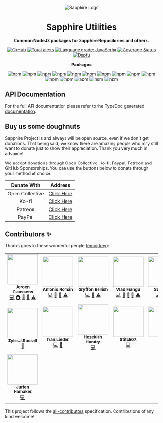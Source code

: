 <div align="center">

![Sapphire Logo](https://cdn.skyra.pw/gh-assets/sapphire.png)

# Sapphire Utilities

**Common NodeJS packages for Sapphire Repositories and others.**

[![GitHub](https://img.shields.io/github/license/sapphire-project/utilities)](https://github.com/sapphire-project/utilities/blob/main/LICENSE.md)
[![Total alerts](https://img.shields.io/lgtm/alerts/g/sapphire-project/utilities.svg?logo=lgtm&logoWidth=18)](https://lgtm.com/projects/g/sapphire-project/utilities/alerts/)
[![Language grade: JavaScript](https://img.shields.io/lgtm/grade/javascript/g/sapphire-project/utilities.svg?logo=lgtm&logoWidth=18)](https://lgtm.com/projects/g/sapphire-project/utilities/context:javascript)
[![Coverage Status](https://coveralls.io/repos/github/sapphire-project/utilities/badge.svg?branch=main)](https://coveralls.io/github/sapphire-project/utilities?branch=main)
[![Depfu](https://badges.depfu.com/badges/ec42ff3d6bae55eee1de4749960852b3/count.svg)](https://depfu.com/github/sapphire-project/utilities?project_id=15195)

**Packages**

[![npm](https://img.shields.io/npm/v/@sapphire/async-queue?color=crimson&logo=npm&style=flat-square&label=@sapphire/async-queue)](https://www.npmjs.com/package/@sapphire/async-queue)
[![npm](https://img.shields.io/npm/v/@sapphire/decorators?color=crimson&logo=npm&style=flat-square&label=@sapphire/decorators)](https://www.npmjs.com/package/@sapphire/decorators)
[![npm](https://img.shields.io/npm/v/@sapphire/discord-utilities?color=crimson&logo=npm&style=flat-square&label=@sapphire/discord-utilities)](https://www.npmjs.com/package/@sapphire/discord-utilities)
[![npm](https://img.shields.io/npm/v/@sapphire/discord.js-utilities?color=crimson&logo=npm&style=flat-square&label=@sapphire/discord.js-utilities)](https://www.npmjs.com/package/@sapphire/discord.js-utilities)
[![npm](https://img.shields.io/npm/v/@sapphire/embed-jsx?color=crimson&logo=npm&style=flat-square&label=@sapphire/embed-jsx)](https://www.npmjs.com/package/@sapphire/embed-jsx)
[![npm](https://img.shields.io/npm/v/@sapphire/eslint-config?color=crimson&logo=npm&style=flat-square&label=@sapphire/eslint-config)](https://www.npmjs.com/package/@sapphire/eslint-config)
[![npm](https://img.shields.io/npm/v/@sapphire/event-iterator?color=crimson&logo=npm&style=flat-square&label=@sapphire/event-iterator)](https://www.npmjs.com/package/@sapphire/event-iterator)
[![npm](https://img.shields.io/npm/v/@sapphire/prettier-config?color=crimson&logo=npm&style=flat-square&label=@sapphire/prettier-config)](https://www.npmjs.com/package/@sapphire/prettier-config)
[![npm](https://img.shields.io/npm/v/@sapphire/ratelimits?color=crimson&logo=npm&style=flat-square&label=@sapphire/ratelimits)](https://www.npmjs.com/package/@sapphire/ratelimits)
[![npm](https://img.shields.io/npm/v/@sapphire/ratelimits?color=crimson&logo=npm&style=flat-square&label=@sapphire/stopwatch)](https://www.npmjs.com/package/@sapphire/stopwatch)
[![npm](https://img.shields.io/npm/v/@sapphire/snowflake?color=crimson&logo=npm&style=flat-square&label=@sapphire/snowflake)](https://www.npmjs.com/package/@sapphire/snowflake)
[![npm](https://img.shields.io/npm/v/@sapphire/time-utilities?color=crimson&logo=npm&style=flat-square&label=@sapphire/time-utilities)](https://www.npmjs.com/package/@sapphire/time-utilities)
[![npm](https://img.shields.io/npm/v/@sapphire/ts-config?color=crimson&logo=npm&style=flat-square&label=@sapphire/ts-config)](https://www.npmjs.com/package/@sapphire/ts-config)
[![npm](https://img.shields.io/npm/v/@sapphire/type?color=crimson&logo=npm&style=flat-square&label=@sapphire/type)](https://www.npmjs.com/package/@sapphire/type)
[![npm](https://img.shields.io/npm/v/@sapphire/utilities?color=crimson&logo=npm&style=flat-square&label=@sapphire/utilities)](https://www.npmjs.com/package/@sapphire/utilities)

</div>

## API Documentation

For the full API documentation please refer to the TypeDoc generated [documentation](https://sapphire-project.github.io/utilities/).

## Buy us some doughnuts

Sapphire Project is and always will be open source, even if we don't get donations. That being said, we know there are amazing people who may still want to donate just to show their appreciation. Thank you very much in advance!

We accept donations through Open Collective, Ko-fi, Paypal, Patreon and GitHub Sponsorships. You can use the buttons below to donate through your method of choice.

|   Donate With   |                                             Address                                              |
| :-------------: | :----------------------------------------------------------------------------------------------: |
| Open Collective |                    [Click Here](https://opencollective.com/sapphire-project)                     |
|      Ko-fi      |                         [Click Here](https://ko-fi.com/sapphireproject)                          |
|     Patreon     |                      [Click Here](https://www.patreon.com/sapphire_project)                      |
|     PayPal      | [Click Here](https://www.paypal.com/cgi-bin/webscr?cmd=_s-xclick&hosted_button_id=SP738BQTQQYZY) |

## Contributors ✨

Thanks goes to these wonderful people ([emoji key](https://allcontributors.org/docs/en/emoji-key)):

<!-- ALL-CONTRIBUTORS-LIST:START - Do not remove or modify this section -->
<!-- prettier-ignore-start -->
<!-- markdownlint-disable -->
<table>
  <tr>
    <td align="center"><a href="https://favware.tech/"><img src="https://avatars3.githubusercontent.com/u/4019718?v=4?s=100" width="100px;" alt=""/><br /><sub><b>Jeroen Claassens</b></sub></a><br /><a href="https://github.com/sapphire-project/utilities/commits?author=Favna" title="Code">💻</a> <a href="#infra-Favna" title="Infrastructure (Hosting, Build-Tools, etc)">🚇</a> <a href="#projectManagement-Favna" title="Project Management">📆</a> <a href="https://github.com/sapphire-project/utilities/commits?author=Favna" title="Documentation">📖</a> <a href="https://github.com/sapphire-project/utilities/commits?author=Favna" title="Tests">⚠️</a></td>
    <td align="center"><a href="https://github.com/kyranet"><img src="https://avatars0.githubusercontent.com/u/24852502?v=4?s=100" width="100px;" alt=""/><br /><sub><b>Antonio Román</b></sub></a><br /><a href="https://github.com/sapphire-project/utilities/commits?author=kyranet" title="Code">💻</a> <a href="#projectManagement-kyranet" title="Project Management">📆</a> <a href="https://github.com/sapphire-project/utilities/pulls?q=is%3Apr+reviewed-by%3Akyranet" title="Reviewed Pull Requests">👀</a> <a href="https://github.com/sapphire-project/utilities/commits?author=kyranet" title="Tests">⚠️</a></td>
    <td align="center"><a href="https://github.com/PyroTechniac"><img src="https://avatars2.githubusercontent.com/u/39341355?v=4?s=100" width="100px;" alt=""/><br /><sub><b>Gryffon Bellish</b></sub></a><br /><a href="https://github.com/sapphire-project/utilities/commits?author=PyroTechniac" title="Code">💻</a> <a href="https://github.com/sapphire-project/utilities/pulls?q=is%3Apr+reviewed-by%3APyroTechniac" title="Reviewed Pull Requests">👀</a> <a href="https://github.com/sapphire-project/utilities/commits?author=PyroTechniac" title="Tests">⚠️</a></td>
    <td align="center"><a href="https://github.com/vladfrangu"><img src="https://avatars3.githubusercontent.com/u/17960496?v=4?s=100" width="100px;" alt=""/><br /><sub><b>Vlad Frangu</b></sub></a><br /><a href="https://github.com/sapphire-project/utilities/commits?author=vladfrangu" title="Code">💻</a> <a href="https://github.com/sapphire-project/utilities/issues?q=author%3Avladfrangu" title="Bug reports">🐛</a> <a href="https://github.com/sapphire-project/utilities/pulls?q=is%3Apr+reviewed-by%3Avladfrangu" title="Reviewed Pull Requests">👀</a> <a href="#userTesting-vladfrangu" title="User Testing">📓</a> <a href="https://github.com/sapphire-project/utilities/commits?author=vladfrangu" title="Tests">⚠️</a></td>
    <td align="center"><a href="https://github.com/Soumil07"><img src="https://avatars0.githubusercontent.com/u/29275227?v=4?s=100" width="100px;" alt=""/><br /><sub><b>Soumil07</b></sub></a><br /><a href="https://github.com/sapphire-project/utilities/commits?author=Soumil07" title="Code">💻</a> <a href="#projectManagement-Soumil07" title="Project Management">📆</a> <a href="https://github.com/sapphire-project/utilities/commits?author=Soumil07" title="Tests">⚠️</a></td>
    <td align="center"><a href="https://github.com/apps/depfu"><img src="https://avatars3.githubusercontent.com/in/715?v=4?s=100" width="100px;" alt=""/><br /><sub><b>depfu[bot]</b></sub></a><br /><a href="#maintenance-depfu[bot]" title="Maintenance">🚧</a></td>
    <td align="center"><a href="https://github.com/apps/allcontributors"><img src="https://avatars0.githubusercontent.com/in/23186?v=4?s=100" width="100px;" alt=""/><br /><sub><b>allcontributors[bot]</b></sub></a><br /><a href="https://github.com/sapphire-project/utilities/commits?author=allcontributors[bot]" title="Documentation">📖</a></td>
  </tr>
  <tr>
    <td align="center"><a href="https://github.com/Nytelife26"><img src="https://avatars1.githubusercontent.com/u/22531310?v=4?s=100" width="100px;" alt=""/><br /><sub><b>Tyler J Russell</b></sub></a><br /><a href="https://github.com/sapphire-project/utilities/commits?author=Nytelife26" title="Documentation">📖</a></td>
    <td align="center"><a href="https://github.com/Alcremie"><img src="https://avatars0.githubusercontent.com/u/54785334?v=4?s=100" width="100px;" alt=""/><br /><sub><b>Ivan Lieder</b></sub></a><br /><a href="https://github.com/sapphire-project/utilities/commits?author=Alcremie" title="Code">💻</a> <a href="https://github.com/sapphire-project/utilities/issues?q=author%3AAlcremie" title="Bug reports">🐛</a></td>
    <td align="center"><a href="https://github.com/RealShadowNova"><img src="https://avatars3.githubusercontent.com/u/46537907?v=4?s=100" width="100px;" alt=""/><br /><sub><b>Hezekiah Hendry</b></sub></a><br /><a href="https://github.com/sapphire-project/utilities/commits?author=RealShadowNova" title="Code">💻</a></td>
    <td align="center"><a href="https://github.com/Stitch07"><img src="https://avatars.githubusercontent.com/u/29275227?v=4?s=100" width="100px;" alt=""/><br /><sub><b>Stitch07</b></sub></a><br /><a href="https://github.com/sapphire-project/utilities/commits?author=Stitch07" title="Code">💻</a></td>
    <td align="center"><a href="https://github.com/Vetlix"><img src="https://avatars.githubusercontent.com/u/31412314?v=4?s=100" width="100px;" alt=""/><br /><sub><b>Vetlix</b></sub></a><br /><a href="https://github.com/sapphire-project/utilities/commits?author=Vetlix" title="Code">💻</a></td>
    <td align="center"><a href="https://github.com/ethamitc"><img src="https://avatars.githubusercontent.com/u/27776796?v=4?s=100" width="100px;" alt=""/><br /><sub><b>Ethan Mitchell</b></sub></a><br /><a href="https://github.com/sapphire-project/utilities/commits?author=ethamitc" title="Documentation">📖</a></td>
    <td align="center"><a href="https://github.com/noftaly"><img src="https://avatars.githubusercontent.com/u/34779161?v=4?s=100" width="100px;" alt=""/><br /><sub><b>Elliot</b></sub></a><br /><a href="https://github.com/sapphire-project/utilities/commits?author=noftaly" title="Code">💻</a></td>
  </tr>
  <tr>
    <td align="center"><a href="https://jurien.dev"><img src="https://avatars.githubusercontent.com/u/5418114?v=4?s=100" width="100px;" alt=""/><br /><sub><b>Jurien Hamaker</b></sub></a><br /><a href="https://github.com/sapphire-project/utilities/commits?author=jurienhamaker" title="Code">💻</a></td>
  </tr>
</table>

<!-- markdownlint-restore -->
<!-- prettier-ignore-end -->

<!-- ALL-CONTRIBUTORS-LIST:END -->

This project follows the [all-contributors](https://github.com/all-contributors/all-contributors) specification. Contributions of any kind welcome!
